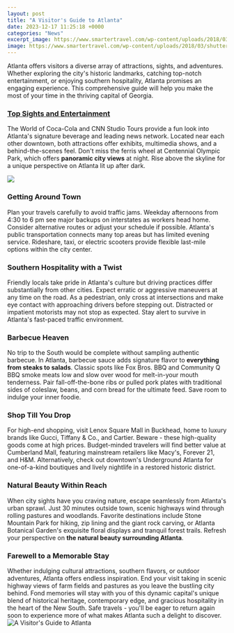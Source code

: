 ```yaml
---
layout: post
title: "A Visitor's Guide to Atlanta"
date: 2023-12-17 11:25:18 +0000
categories: "News"
excerpt_image: https://www.smartertravel.com/wp-content/uploads/2018/03/shutterstock_603554432-1.jpg
image: https://www.smartertravel.com/wp-content/uploads/2018/03/shutterstock_603554432-1.jpg
---
```


Atlanta offers visitors a diverse array of attractions, sights, and adventures. Whether exploring the city's historic landmarks, catching top-notch entertainment, or enjoying southern hospitality, Atlanta promises an engaging experience. This comprehensive guide will help you make the most of your time in the thriving capital of Georgia.
### [Top Sights and Entertainment](https://thetopnews.github.io/comparing-the-xbox-360-and-xbox-one-experience/)
The World of Coca-Cola and CNN Studio Tours provide a fun look into Atlanta's signature beverage and leading news network. Located near each other downtown, both attractions offer exhibits, multimedia shows, and a behind-the-scenes feel. Don't miss the ferris wheel at Centennial Olympic Park, which offers **panoramic city views** at night. Rise above the skyline for a unique perspective on Atlanta lit up after dark.  

![](https://www.shesonthego.com/wp-content/uploads/2019/09/quick-visitors-guide-to-atlanta.png)
### **Getting Around Town**
Plan your travels carefully to avoid traffic jams. Weekday afternoons from 4:30 to 6 pm see major backups on interstates as workers head home. Consider alternative routes or adjust your schedule if possible. Atlanta's public transportation connects many top areas but has limited evening service. Rideshare, taxi, or electric scooters provide flexible last-mile options within the city center. 
### **Southern Hospitality with a Twist**
Friendly locals take pride in Atlanta's culture but driving practices differ substantially from other cities. Expect erratic or aggressive maneuvers at any time on the road. As a pedestrian, only cross at intersections and make eye contact with approaching drivers before stepping out. Distracted or impatient motorists may not stop as expected. Stay alert to survive in Atlanta's fast-paced traffic environment.
### **Barbecue Heaven**
No trip to the South would be complete without sampling authentic barbecue. In Atlanta, barbecue sauce adds signature flavor to **everything from steaks to salads**. Classic spots like Fox Bros. BBQ and Community Q BBQ smoke meats low and slow over wood for melt-in-your mouth tenderness. Pair fall-off-the-bone ribs or pulled pork plates with traditional sides of coleslaw, beans, and corn bread for the ultimate feed. Save room to indulge your inner foodie. 
### **Shop Till You Drop** 
For high-end shopping, visit Lenox Square Mall in Buckhead, home to luxury brands like Gucci, Tiffany & Co., and Cartier. Beware - these high-quality goods come at high prices. Budget-minded travelers will find better value at Cumberland Mall, featuring mainstream retailers like Macy's, Forever 21, and H&M. Alternatively, check out downtown's Underground Atlanta for one-of-a-kind boutiques and lively nightlife in a restored historic district. 
### **Natural Beauty Within Reach**
When city sights have you craving nature, escape seamlessly from Atlanta's urban sprawl. Just 30 minutes outside town, scenic highways wind through rolling pastures and woodlands. Favorite destinations include Stone Mountain Park for hiking, zip lining and the giant rock carving, or Atlanta Botanical Garden's exquisite floral displays and tranquil forest trails. Refresh your perspective on **the natural beauty surrounding Atlanta**.
### **Farewell to a Memorable Stay**
Whether indulging cultural attractions, southern flavors, or outdoor adventures, Atlanta offers endless inspiration. End your visit taking in scenic highway views of farm fields and pastures as you leave the bustling city behind. Fond memories will stay with you of this dynamic capital's unique blend of historical heritage, contemporary edge, and gracious hospitality in the heart of the New South. Safe travels - you'll be eager to return again soon to experience more of what makes Atlanta such a delight to discover.
![A Visitor's Guide to Atlanta](https://www.smartertravel.com/wp-content/uploads/2018/03/shutterstock_603554432-1.jpg)